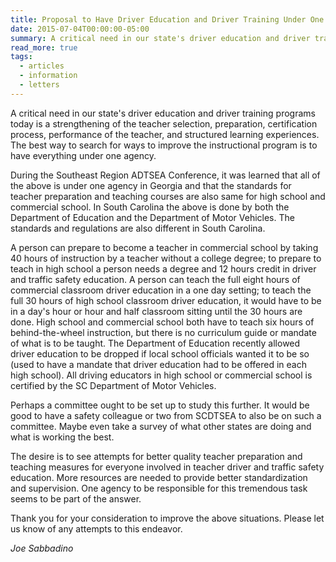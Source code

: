 ```yaml
---
title: Proposal to Have Driver Education and Driver Training Under One Agency
date: 2015-07-04T00:00:00-05:00
summary: A critical need in our state's driver education and driver training programs today is a strengthening of the teacher selection, preparation, certification process, performance of the teacher, and structured learning experiences. The best way to search for ways to improve...
read_more: true
tags:
  - articles
  - information
  - letters
---
```

A critical need in our state's driver education and driver training programs today is a strengthening of the teacher selection, preparation, certification process, performance of the teacher, and structured learning experiences. The best way to search for ways to improve the instructional program is to have everything under one agency.

During the Southeast Region ADTSEA Conference, it was learned that all of the above is under one agency in Georgia and that the standards for teacher preparation and teaching courses are also same for high school and commercial school. In South Carolina the above is done by both the Department of Education and the Department of Motor Vehicles. The standards and regulations are also different in South Carolina.

A person can prepare to become a teacher in commercial school by taking 40 hours of instruction by a teacher without a college degree; to prepare to teach in high school a person needs a degree and 12 hours credit in driver and traffic safety education. A person can teach the full eight hours of commercial classroom driver education in a one day setting; to teach the full 30 hours of high school classroom driver education, it would have to be in a day's hour or hour and half classroom sitting until the 30 hours are done. High school and commercial school both have to teach six hours of behind-the-wheel instruction, but there is no curriculum guide or mandate of what is to be taught. The Department of Education recently allowed driver education to be dropped if local school officials wanted it to be so (used to have a mandate that driver education had to be offered in each high school). All driving educators in high school or commercial school is certified by the SC Department of Motor Vehicles.

Perhaps a committee ought to be set up to study this further. It would be good to have a safety colleague or two from SCDTSEA to also be on such a committee. Maybe even take a survey of what other states are doing and what is working the best.

The desire is to see attempts for better quality teacher preparation and teaching measures for everyone involved in teacher driver and traffic safety education. More resources are needed to provide better standardization and supervision. One agency to be responsible for this tremendous task seems to be part of the answer.

Thank you for your consideration to improve the above situations. Please let us know of any attempts to this endeavor.

*Joe Sabbadino*

